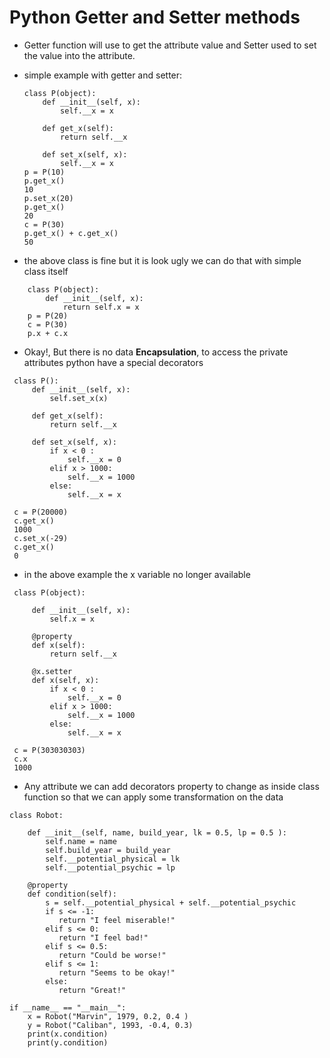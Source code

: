 # Python Getter and Setter methods
- Getter function will use to get the attribute value
 and Setter used to set the value into the attribute.

- simple example with getter and setter:
    ````
    class P(object):
        def __init__(self, x):
            self.__x = x
        
        def get_x(self):
            return self.__x

        def set_x(self, x):
            self.__x = x
    p = P(10)
    p.get_x()             
    10                    
    p.set_x(20)           
    p.get_x()             
    20                    
    c = P(30)             
    p.get_x() + c.get_x() 
    50                    
    ````
- the above class is fine but it is look ugly
we can do that with simple class itself
````
    class P(object):
        def __init__(self, x):
            return self.x = x
    p = P(20)
    c = P(30)
    p.x + c.x
````
- Okay!, But there is no data **Encapsulation**,
to access the private attributes python have a 
special decorators
````
 class P():                  
     def __init__(self, x):  
         self.set_x(x)       

     def get_x(self):        
         return self.__x     

     def set_x(self, x):     
         if x < 0 :          
             self.__x = 0    
         elif x > 1000:      
             self.__x = 1000 
         else:               
             self.__x = x    

 c = P(20000)                
 c.get_x()                   
 1000                        
 c.set_x(-29)                
 c.get_x()                   
 0                           
````
- in the above example the x variable no longer available
````
 class P(object):             
                              
     def __init__(self, x):   
         self.x = x           

     @property                
     def x(self):             
         return self.__x     

     @x.setter                
     def x(self, x):          
         if x < 0 :           
             self.__x = 0     
         elif x > 1000:       
             self.__x = 1000  
         else:                
             self.__x = x     
                              
 c = P(303030303)             
 c.x                          
 1000                         
````
-  Any attribute we can add decorators property to change as inside class function
so that we can apply some transformation on the data
````
class Robot:

    def __init__(self, name, build_year, lk = 0.5, lp = 0.5 ):
        self.name = name
        self.build_year = build_year
        self.__potential_physical = lk
        self.__potential_psychic = lp

    @property
    def condition(self):
        s = self.__potential_physical + self.__potential_psychic
        if s <= -1:
           return "I feel miserable!"
        elif s <= 0:
           return "I feel bad!"
        elif s <= 0.5:
           return "Could be worse!"
        elif s <= 1:
           return "Seems to be okay!"
        else:
           return "Great!" 
  
if __name__ == "__main__":
    x = Robot("Marvin", 1979, 0.2, 0.4 )
    y = Robot("Caliban", 1993, -0.4, 0.3)
    print(x.condition)
    print(y.condition)
````